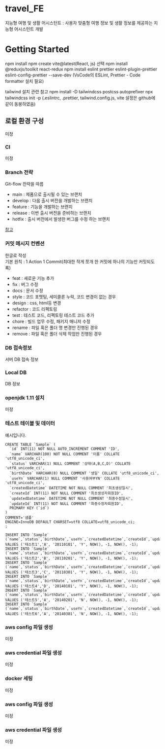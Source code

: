 # travel_FE

지능형 여행 및 생활 어시스턴트 : 사용자 맞춤형 여행 정보 및 생활 정보를 제공하는 지능형 어시스턴트 개발

# Getting Started

npm install
npm create vite@latest(React, js) 선택
npm install @reduxjs/toolkit react-redux
npm install eslint prettier eslint-plugin-prettier eslint-config-prettier --save-dev
(VsCode의 ESLint, Prettier - Code formatter 설치 필요)

tailwind 설치 관련 참고
npm install -D tailwindcss postcss autoprefixer
npx tailwindcss init -p
(.eslintrc, .prettier, tailwind.config.js, vite 설정은 github에 같이 동봉하였음)

## 로컬 환경 구성

미정

### CI

미정

### Branch 전략

Git-flow 전략을 따름

- main : 제품으로 출시될 수 있는 브랜치
- develop : 다음 출시 버전을 개발하는 브랜치
- feature : 기능을 개발하는 브랜치
- release : 이번 출시 버전을 준비하는 브랜치
- hotfix : 출시 버전에서 발생한 버그를 수정 하는 브랜치

[참고](https://techblog.woowahan.com/2553/)

### 커밋 메시지 컨벤션

한글로 작성  
기본 원칙 : 1 Action 1 Commit(최대한 작게 쪼개 한 커밋에 하나의 기능만 커밋되도룍)

- feat : 새로운 기능 추가
- fix : 버그 수정
- docs : 문서 수정
- style : 코드 포맷팅, 세미콜론 누락, 코드 변경이 없는 경우
- design : css, html등 변경
- refactor : 코드 리펙토링
- test : 테스트 코드, 리펙토링 테스트 코드 추가
- chore : 빌드 업무 수정, 패키지 매니저 수정
- rename : 파일 혹은 폴더 명 변경만 진행된 경우
- remove : 파일 혹은 폴더 삭제 작업만 진행된 경우

### DB 접속정보

서버 DB 접속 정보

### Local DB

DB 정보

### openjdk 1.11 설치

미정

### 테스트 테이블 및 데이터

예시입니다.

```
CREATE TABLE `Sample` (
  `id` INT(11) NOT NULL AUTO_INCREMENT COMMENT 'ID',
  `name` VARCHAR(100) NOT NULL COMMENT '이름' COLLATE 'utf8_unicode_ci',
  `status` VARCHAR(1) NULL COMMENT '상태(A,B,C,D)' COLLATE 'utf8_unicode_ci',
  `birthDate` VARCHAR(8) NULL COMMENT '생일' COLLATE 'utf8_unicode_ci',
  `useYn` VARCHAR(1) NULL COMMENT '사용여부YN' COLLATE 'utf8_unicode_ci',
  `createdDatetime` DATETIME NOT NULL COMMENT '최초생성일시',
  `createId` INT(11) NOT NULL COMMENT '최초생성자회원ID',
  `updatedDatetime` DATETIME NOT NULL COMMENT '최종수정일시',
  `updateId` INT(11) NOT NULL COMMENT '최종수정자회원ID',
  PRIMARY KEY (`id`)
)
COMMENT='샘플'
ENGINE=InnoDB DEFAULT CHARSET=utf8 COLLATE=utf8_unicode_ci;
;

INSERT INTO `Sample` (`name`,`status`,`birthDate`,`useYn`,`createdDatetime`,`createId`,`updatedDatetime`,`updateId`) VALUES ('테스트1','A', '20110101', 'Y', NOW(), -1, NOW(), -1);
INSERT INTO `Sample` (`name`,`status`,`birthDate`,`useYn`,`createdDatetime`,`createId`,`updatedDatetime`,`updateId`) VALUES ('테스트2','B', '20110201', 'Y', NOW(), -1, NOW(), -1);
INSERT INTO `Sample` (`name`,`status`,`birthDate`,`useYn`,`createdDatetime`,`createId`,`updatedDatetime`,`updateId`) VALUES ('테스트3','C', '20110301', 'Y', NOW(), -1, NOW(), -1);
INSERT INTO `Sample` (`name`,`status`,`birthDate`,`useYn`,`createdDatetime`,`createId`,`updatedDatetime`,`updateId`) VALUES ('테스트4','D', '20140101', 'Y', NOW(), -1, NOW(), -1);
INSERT INTO `Sample` (`name`,`status`,`birthDate`,`useYn`,`createdDatetime`,`createId`,`updatedDatetime`,`updateId`) VALUES ('테스트5','A', '20140201', 'N', NOW(), -1, NOW(), -1);
INSERT INTO `Sample` (`name`,`status`,`birthDate`,`useYn`,`createdDatetime`,`createId`,`updatedDatetime`,`updateId`) VALUES ('테스트6','A', '20140301', 'N', NOW(), -1, NOW(), -1);
```

### aws config 파일 생성

미정

### aws credential 파일 생성

미정

### docker 세팅

미정

### aws config 파일 생성

미정

### aws credential 파일 생성

미정
